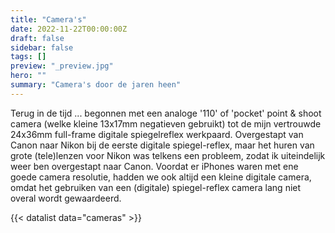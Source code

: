 ```yaml
---
title: "Camera's"
date: 2022-11-22T00:00:00Z
draft: false
sidebar: false
tags: []
preview: "_preview.jpg"
hero: ""
summary: "Camera's door de jaren heen"
---
```


Terug in de tijd ... begonnen met een analoge '110' of 'pocket' point & shoot camera (welke kleine 13x17mm negatieven gebruikt) tot de mijn vertrouwde 24x36mm full-frame digitale spiegelreflex werkpaard.
Overgestapt van Canon naar Nikon bij de eerste digitale spiegel-reflex, maar het huren van grote (tele)lenzen voor Nikon was telkens een probleem, zodat ik uiteindelijk weer ben overgestapt naar Canon.
Voordat er iPhones waren met ene goede camera resolutie, hadden we ook altijd een kleine digitale camera, omdat het gebruiken van een (digitale) spiegel-reflex camera lang niet overal wordt gewaardeerd.

{{< datalist data="cameras" >}}